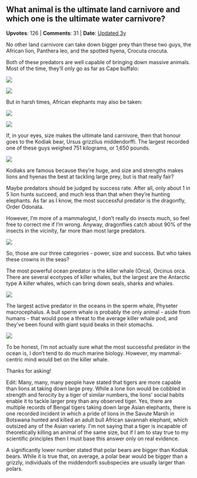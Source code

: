 ## What animal is the ultimate land carnivore and which one is the ultimate water carnivore?
    
**Upvotes**: 126 | **Comments**: 31 | **Date**: [Updated 3y](https://www.quora.com/What-animal-is-the-ultimate-land-carnivore-and-which-one-is-the-ultimate-water-carnivore/answer/Gary-Meaney)

No other land carnivore can take down bigger prey than these two guys, the African lion, Panthera leo, and the spotted hyena, Crocuta crocuta.

Both of these predators are well capable of bringing down massive animals. Most of the time, they’ll only go as far as Cape buffalo:

![](https://qph.fs.quoracdn.net/main-qimg-8d5c4a5d39836159d4b8aa667475b7b4-lq)

![](https://qph.fs.quoracdn.net/main-qimg-c1f3c34d846c7aa85cbc80dfa264c26b-lq)

But in harsh times, African elephants may also be taken:

![](https://qph.fs.quoracdn.net/main-qimg-09f4281b1f94ccb4f57057fb4f51e4d0-lq)

![](https://qph.fs.quoracdn.net/main-qimg-dc1f0fcaff222ed162631395bb6b44db-lq)

If, in your eyes, size makes the ultimate land carnivore, then that honour goes to the Kodiak bear, Ursus grizzlius middendorffi. The largest recorded one of these guys weighed 751 kilograms, or 1,650 pounds.

![](https://qph.fs.quoracdn.net/main-qimg-5f0cee58a48fd16c011808897bed6729-lq)

Kodiaks are famous because they’re huge, and size and strengths makes lions and hyenas the best at tackling large prey, but is that really fair?

Maybe predators should be judged by success rate. After all, only about 1 in 5 lion hunts succeed, and much less than that when they’re hunting elephants. As far as I know, the most successful predator is the dragonfly, Order Odonata.

However, I’m more of a mammalogist, I don’t really do insects much, so feel free to correct me if I’m wrong. Anyway, dragonflies catch about 90% of the insects in the vicinity, far more than most large predators.

![](https://qph.fs.quoracdn.net/main-qimg-e9be4c1158d398368e9c57b831ba79b9-lq)

So, those are our three categories - power, size and success. But who takes these crowns in the seas?

The most powerful ocean predator is the killer whale (Orca), Orcinus orca. There are several ecotypes of killer whales, but the largest are the Antarctic type A killer whales, which can bring down seals, sharks and whales.

![](https://qph.fs.quoracdn.net/main-qimg-a0ce61acaecebb9948d56080560cfc93-lq)

The largest active predator in the oceans in the sperm whale, Physeter macrocephalus. A bull sperm whale is probably the only animal - aside from humans - that would pose a threat to the average killer whale pod, and they’ve been found with giant squid beaks in their stomachs.

![](https://qph.fs.quoracdn.net/main-qimg-39611e3eaa98d7d6e9c711bc229364f8-lq)

To be honest, I’m not actually sure what the most successful predator in the ocean is, I don’t tend to do much marine biology. However, my mammal-centric mind would bet on the killer whale.

Thanks for asking!

Edit: Many, many, many people have stated that tigers are more capable than lions at taking down large prey. While a lone lion would be cobbled in strength and ferocity by a tiger of similar numbers, the lions’ social habits enable it to tackle larger prey than any observed tiger. Yes, there are multiple records of Bengal tigers taking down large Asian elephants, there is one recorded incident in which a pride of lions in the Savute Marsh in Botswana hunted and killed an adult bull African savannah elephant, which outsized any of the Asian variety. I'm not saying that a tiger is incapable of theoretically killing an animal of the same size, but if I am to stay true to my scientific principles then I must base this answer only on real evidence.

A significantly lower number stated that polar bears are bigger than Kodiak bears. While it is true that, on average, a polar bear would be bigger than a grizzly, individuals of the middendorfi ssubspecies are usually larger than polars.

